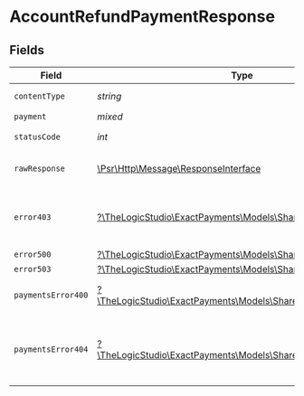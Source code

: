 # AccountRefundPaymentResponse


## Fields

| Field                                                                                                             | Type                                                                                                              | Required                                                                                                          | Description                                                                                                       |
| ----------------------------------------------------------------------------------------------------------------- | ----------------------------------------------------------------------------------------------------------------- | ----------------------------------------------------------------------------------------------------------------- | ----------------------------------------------------------------------------------------------------------------- |
| `contentType`                                                                                                     | *string*                                                                                                          | :heavy_check_mark:                                                                                                | HTTP response content type for this operation                                                                     |
| `payment`                                                                                                         | *mixed*                                                                                                           | :heavy_minus_sign:                                                                                                | Payment Created                                                                                                   |
| `statusCode`                                                                                                      | *int*                                                                                                             | :heavy_check_mark:                                                                                                | HTTP response status code for this operation                                                                      |
| `rawResponse`                                                                                                     | [\Psr\Http\Message\ResponseInterface](https://www.php-fig.org/psr/psr-7/#33-psrhttpmessageresponseinterface)      | :heavy_check_mark:                                                                                                | Raw HTTP response; suitable for custom response parsing                                                           |
| `error403`                                                                                                        | [?\TheLogicStudio\ExactPayments\Models\Shared\Error403](../../Models/Shared/Error403.md)                          | :heavy_minus_sign:                                                                                                | **Access Denied**\<br/>Credentials supplied do not grant access to the requested resource.<br/>                   |
| `error500`                                                                                                        | [?\TheLogicStudio\ExactPayments\Models\Shared\Error500](../../Models/Shared/Error500.md)                          | :heavy_minus_sign:                                                                                                | **Internal Server Error**<br/>                                                                                    |
| `error503`                                                                                                        | [?\TheLogicStudio\ExactPayments\Models\Shared\Error503](../../Models/Shared/Error503.md)                          | :heavy_minus_sign:                                                                                                | **Service Unavailable**<br/>                                                                                      |
| `paymentsError400`                                                                                                | [?\TheLogicStudio\ExactPayments\Models\Shared\PaymentsError400](../../Models/Shared/PaymentsError400.md)          | :heavy_minus_sign:                                                                                                | **Bad Request**\<br/>When there are errors in the payload.<br/>                                                   |
| `paymentsError404`                                                                                                | [?\TheLogicStudio\ExactPayments\Models\Shared\PaymentsError404](../../Models/Shared/PaymentsError404.md)          | :heavy_minus_sign:                                                                                                | **Not Found**\<br/>\<br/>When you'll get `401 Unauthorized` response:<br/>- When there are no Accounts/Orders/Payment found.<br/> |